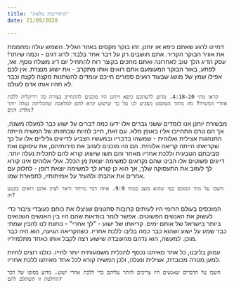 ```yaml
---
title: 'התחייבות מלאה'
date: 21/09/2020

---
```


דמיינו לרגע שאתם כיפא או יוחנן. זהו בוקר מקסים באזור הגליל. השמש עולה ומחממת את אוויר הבוקר הקריר. אתם חושבים רק על דבר אחד בלבד: לדוג דגים - וכמה שיותר! עסק הדיג הלך טוב לאחרונה ואתם מחכים בקוצר רוח להתחיל יום דיג מוצלח נוסף. ואז, לפתע, באור הבוקר המעומעם אתם רואים אותו מתקרב - את ישוע מנצרת. אין לכם אפילו שמץ של מושג שבעוד רגעים ספורים חייכם עומדים להשתנות מקצה לקצה וכבר לא תהיו אותו אדם לעולם.

`קראו מתי 4:18-20. מדוע לדעתכם כיפא ויוחנן היו מוכנים להתחייב בצורה כה רדיקלית ללכת אחרי המשיח? מה מתוך הטקסט מצביע לנו על כך שישוע קרא להם למלאכה שתכליתה נעלה יותר מלדוג דגים?`

מבשורת יוחנן אנו לומדים ששני גברים אלו ידעו כמה דברים על ישוע כבר למעלה משנה, אך הם טרם התחייבו אליו באופן מלא. עם זאת, חייב להיות שבחזותו של המשיח הייתה התנהגות אצילית ואלוהית - שמשהו בדבריו ובמעשיו הצביע לדייגים גליליים אלו על כך שקריאתו הייתה קריאה אלוהית. הם היו מוכנים לעזוב את סירותיהם, את עיסוקם ואת סביבתם הטבעית וללכת אחריו מאחר והם חשו שישוע קורא להם לתכלית נעלה יותר. דייגים פשוטים אלו הבינו שהם נקראים למשימה יוצאת מן הכלל. אולי אלוהים אינו קורא לך לעזוב את התעסוקה שלך, אך הוא כן קורא לך למשימה יוצאת דופן - לחלוק עם אחרים את אהבתו ולהעיד על אמיתותיו, לתפארת שמו.

`חשבו על מתי המוכס כפי שהוא מוצג במתי 9:9. איזה דבר מיוחד וראוי לציון אתם רואים בקטע זה?`

המוכסים בעולם הרומי היו לעיתים קרובות סחטנים שניצלו את כוחם כעובדי ציבור כדי לעשוק את האנשים הפשוטים. אפשר לומר בוודאות שהם היו בין האנשים השנואים ביותר בישראל של אותם ימים. קריאתו של ישוע - "לך אחרי" - נותנת לנו להבין שמתי כבר שמע על ישוע ושהוא כבר כמה בליבו ללכת אחריו. כשהקריאה הגיעה, הוא היה כבר מוכן. למעשה, הוא נדהם מהעובדה שישוע רצה לקבל אותו כאחד מתלמידיו.

עמוק בליבנו, כל אחד מאיתנו נכסף לתכלית משמעותית יותר לחייו. כולנו רוצים לחיות למען מטרה מכובדת, אצילית ונעלה, ולכן המשיח קורא לכל אחד מאיתנו ללכת אחריו.

`חשבו על הדברים שאנשים היו צריכים לוותר עליהם כדי ללכת אחרי ישוע. מדוע בסופו של דבר החלטה זו תשתלם להם?`